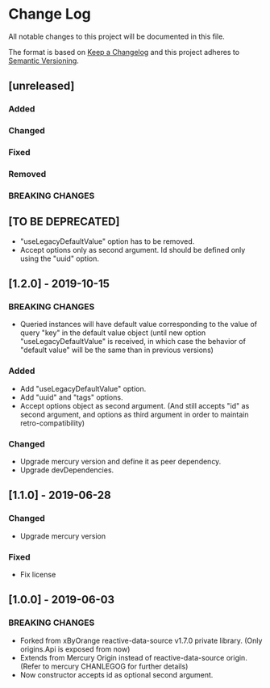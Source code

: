 # Change Log
All notable changes to this project will be documented in this file.

The format is based on [Keep a Changelog](http://keepachangelog.com/)
and this project adheres to [Semantic Versioning](http://semver.org/).

## [unreleased]
### Added
### Changed
### Fixed
### Removed
### BREAKING CHANGES

## [TO BE DEPRECATED]
- "useLegacyDefaultValue" option has to be removed.
- Accept options only as second argument. Id should be defined only using the "uuid" option.

## [1.2.0] - 2019-10-15
### BREAKING CHANGES
- Queried instances will have default value corresponding to the value of query "key" in the default value object (until new option "useLegacyDefaultValue" is received, in which case the behavior of "default value" will be the same than in previous versions)

### Added
- Add "useLegacyDefaultValue" option.
- Add "uuid" and "tags" options.
- Accept options object as second argument. (And still accepts "id" as second argument, and options as third argument in order to maintain retro-compatibility)

### Changed
- Upgrade mercury version and define it as peer dependency.
- Upgrade devDependencies.

## [1.1.0] - 2019-06-28
### Changed
- Upgrade mercury version

### Fixed
- Fix license

## [1.0.0] - 2019-06-03
### BREAKING CHANGES
- Forked from xByOrange reactive-data-source v1.7.0 private library. (Only origins.Api is exposed from now)
- Extends from Mercury Origin instead of reactive-data-source origin. (Refer to mercury CHANLEGOG for further details)
- Now constructor accepts id as optional second argument.
